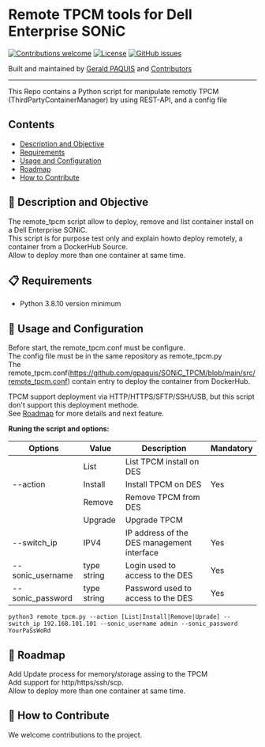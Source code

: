 # Remote TPCM tools for Dell Enterprise SONiC

[![Contributions welcome](https://img.shields.io/badge/contributions-welcome-orange.svg)](#-how-to-contribute)
[![License](https://img.shields.io/badge/license-GPL-blue.svg)](https://github.com/gpaquis/SONiC_TPCM/blob/main/License.md)
[![GitHub issues](https://img.shields.io/github/issues/gpaquis/SONIC_TPCM)](https://github.com/gpaquis/SONiC_TPCM/issues)

Built and maintained by [Gerald PAQUIS](https://github.com/gpaquis) and [Contributors](https://github.com/gpaquis/SONiC_TPCM/graphs/contributors)

--------------------
This Repo contains a Python script for manipulate remotly TPCM (ThirdPartyContainerManager) by using REST-API, and a config file

## Contents

- [Description and Objective](#-description-and-objective)
- [Requirements](#-requirements)
- [Usage and Configuration](#-Usage-and-Configuration)
- [Roadmap](#-Roadmap)
- [How to Contribute](#-how-to-contribute)

## 🚀 Description and Objective

The remote_tpcm script allow to deploy, remove and list container install on a Dell Enterprise SONiC. <br />
This script is for purpose test only and explain howto deploy remotely, a container from a DockerHub Source.<br />
Allow to deploy more than one container at same time. <br />

## 📋 Requirements
- Python 3.8.10 version minimum 

## 🏁 Usage and Configuration
Before start, the remote_tpcm.conf must be configure. <br />
The config file must be in the same repository as remote_tpcm.py <br />
The remote_tpcm.conf(https://github.com/gpaquis/SONiC_TPCM/blob/main/src/remote_tpcm.conf) contain entry to deploy the container from DockerHub.

TPCM support deployment via HTTP/HTTPS/SFTP/SSH/USB, but this script don't support this deployment methode.<br />
See [Roadmap](#-Roadmap) for more details and next feature.

**Runing the script and options:**

| Options         | Value       | Description                                 | Mandatory |
|-----------------|-------------|---------------------------------------------|-----------|
|                 | List        | List TPCM install on DES                    |           |
|--action         | Install     | Install TPCM on DES                         |   Yes     |
|                 | Remove      | Remove TPCM from DES                        |           |
|                 | Upgrade     | Upgrade TPCM                                |           |
|--switch_ip      | IPV4        | IP address of the DES management interface  |   Yes     |
|--sonic_username | type string | Login used to access to the DES             |   Yes     |
|--sonic_password | type string | Password used to access to the DES          |   Yes     |


  `python3 remote_tpcm.py --action [List|Install|Remove|Uprade] --switch_ip 192.168.101.101 --sonic_username admin --sonic_password YourPaSsWoRd`

## 📅 Roadmap
Add Update process for memory/storage assing to the TPCM <br />
Add support for http/https/ssh/scp. <br />
Allow to deploy more than one container at same time. <br />


## 👏 How to Contribute
We welcome contributions to the project.
